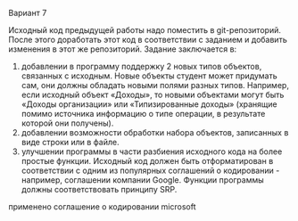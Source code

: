 Вариант 7

Исходный код предыдущей работы надо поместить в git-репозиторий.
После этого доработать этот код в соответствии с заданием и добавить изменения в этот же репозиторий.
Задание заключается в:
1. добавлении в программу поддержку 2 новых типов объектов, связанных с
исходным. Новые объекты студент может придумать сам, они должны
обладать новыми полями разных типов. Например, если исходный объект
«Доходы», то новыми объектами могут быть «Доходы организации» или
«Типизированные доходы» (хранящие помимо источника информацию о
типе операции, в результате которой они получены).
2. добавлении возможности обработки набора объектов, записанных в виде
строки или в файле.
3. улучшении программы в части разбиения исходного кода на более простые функции. Исходный код должен быть отформатирован в соответствии
с одним из популярных соглашений о кодировании - например, соглашении компании Google. Функции программы должны соответствовать принципу SRP.

применено соглашение о кодировании microsoft
